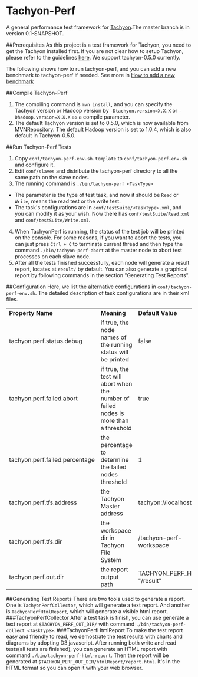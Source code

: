 Tachyon-Perf
============

A  general performance test framework for [Tachyon](http://tachyon-project.org/).The master branch is in version 0.1-SNAPSHOT.

##Prerequisites
As this project is a test framework for Tachyon, you need to get the Tachyon installed first. If you are not clear how to setup Tachyon, please refer to the guidelines [here](http://tachyon-project.org/Running-Tachyon-on-a-Cluster.html). We support  tachyon-0.5.0 currently.

The following shows how to run tachyon-perf, and you can add a new benchmark to tachyon-perf if needed. See more in [How to add a new benchmark](https://github.com/PasaLab/tachyon-perf/wiki/How-to-add-a-new-benchmark)

##Compile Tachyon-Perf
1. The compiling command is `mvn install`, and you can specify the Tachyon version or Hadoop version by `-Dtachyon.version=X.X.X` or `-Dhadoop.version=X.X.X` as a compile parameter.
2. The default Tachyon version is set to 0.5.0, which is now available from MVNRepository. The default Hadoop version is set to 1.0.4, which is also default in Tachyon-0.5.0.

##Run Tachyon-Perf Tests
1. Copy `conf/tachyon-perf-env.sh.template` to `conf/tachyon-perf-env.sh` and configure it.
2. Edit `conf/slaves` and distribute the tachyon-perf directory to all the same path on the slave nodes.
3. The running command is `./bin/tachyon-perf <TaskType>`
 * The parameter is the type of test task, and now it should be `Read` or `Write`, means the read test or the write test.
 * The task's configurations are in `conf/testSuite/<TaskType>.xml`, and you can modify it as your wish. Now there has `conf/testSuite/Read.xml` and `conf/testSuite/Write.xml`.
4. When TachyonPerf is running, the status of the test job will be printed on the console. For some reasons, if you want to abort the tests, you can just press `Ctrl + C` to terminate current thread and then type the command `./bin/tachyon-perf-abort` at the master node to abort test processes on each slave node.
5. After all the tests finished successfully, each node will generate a result report, locates at `result/` by default. You can also generate a graphical report by following commands in the section "Generating Test Reports".

##Configuration
Here, we list the alternative configurations in `conf/tachyon-perf-env.sh`. The detailed description of task configurations are in their xml files.
<table>
    <tr>
        <td><b>Property Name</b></td>
        <td><b>Meaning</b></td>
        <td><b>Default Value</b></td>
    </tr>
    <tr>
        <td>tachyon.perf.status.debug</td>
        <td>if true, the node names of the running status will be printed</td>
        <td>false</td>
    </tr>
    <tr>
        <td>tachyon.perf.failed.abort</td>
        <td>if true, the test will abort when the number of failed nodes is more than a threshold</td>
        <td>true</td>
    </tr>
    <tr>
        <td>tachyon.perf.failed.percentage</td>
        <td>the percentage to determine the failed nodes threshold</td>
        <td>1</td>
    </tr>
    <tr>
        <td>tachyon.perf.tfs.address</td>
        <td>the Tachyon Master address</td>
        <td>tachyon://localhost:19998</td>
    </tr>
    <tr>
        <td>tachyon.perf.tfs.dir</td>
        <td>the workspace dir in Tachyon File System</td>
        <td>/tachyon-perf-workspace</td>
    </tr>
    <tr>
        <td>tachyon.perf.out.dir</td>
        <td>the report output path</td>
        <td>TACHYON_PERF_HOME + "/result"</td>
    </tr>
</table>

##Generating Test Reports
There are two tools used to generate a report. One is `TachyonPerfCollector`, which will generate a text report. And another is `TachyonPerfHtmlReport`, which will generate a visible html report.
###TachyonPerfCollector
After a test task is finish, you can use generate a text report at `$TACHYON_PERF_OUT_DIR/` with command `./bin/tachyon-perf-collect <TaskType>`.
###TachyonPerfHtmlReport
To make the test report easy and friendly to read, we demostrate the test results with charts and diagrams by adopting D3 javascript. After running both write and read tests(all tests are  finished), you can generate an HTML report with command `./bin/tachyon-perf-html-report`. Then the report will be generated at `$TACHYON_PERF_OUT_DIR/htmlReport/report.html`. It's in the HTML format so you can open it with your web browser.



